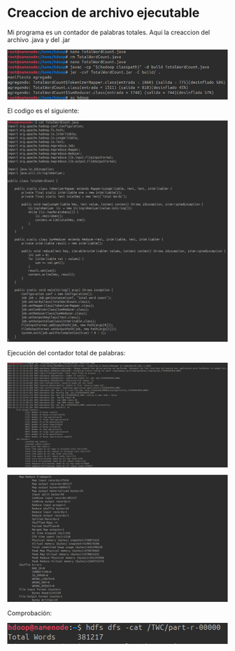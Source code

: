 # Creaccion de archivo ejecutable

Mi programa es un contador de palabras totales. Aqui la creaccion del archivo .java y del .jar

![1739305475540](images/11-04_gonzalezbajovictormanuel/1739305475540.png)



El codigo es el siguiente:

![1739305770801](images/11-04_gonzalezbajovictormanuel/1739305770801.png)

Ejecución del contador total de palabras:

![1739305880713](images/11-04_gonzalezbajovictormanuel/1739305880713.png)

![1739305928106](images/11-04_gonzalezbajovictormanuel/1739305928106.png)

Comprobación:

![1739306025266](images/11-04_gonzalezbajovictormanuel/1739306025266.png)
